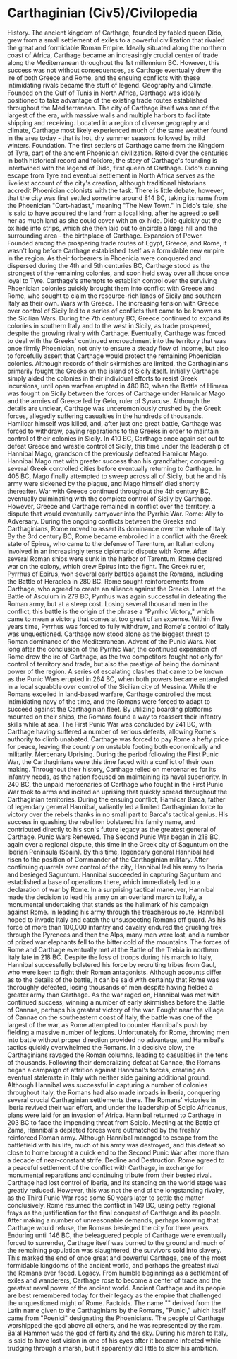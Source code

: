 # Carthaginian (Civ5)/Civilopedia

 
History.
The ancient kingdom of Carthage, founded by fabled queen Dido, grew from a small settlement of exiles to a powerful civilization that rivaled the great and formidable Roman Empire. Ideally situated along the northern coast of Africa, Carthage became an increasingly crucial center of trade along the Mediterranean throughout the 1st millennium BC. However, this success was not without consequences, as Carthage eventually drew the ire of both Greece and Rome, and the ensuing conflicts with these intimidating rivals became the stuff of legend.
Geography and Climate.
Founded on the Gulf of Tunis in North Africa, Carthage was ideally positioned to take advantage of the existing trade routes established throughout the Mediterranean. The city of Carthage itself was one of the largest of the era, with massive walls and multiple harbors to facilitate shipping and receiving. Located in a region of diverse geography and climate, Carthage most likely experienced much of the same weather found in the area today - that is hot, dry summer seasons followed by mild winters.
Foundation.
The first settlers of Carthage came from the Kingdom of Tyre, part of the ancient Phoenician civilization. Retold over the centuries in both historical record and folklore, the story of Carthage's founding is intertwined with the legend of Dido, first queen of Carthage. Dido's cunning escape from Tyre and eventual settlement in North Africa serves as the liveliest account of the city's creation, although traditional historians accredit Phoenician colonists with the task. There is little debate, however, that the city was first settled sometime around 814 BC, taking its name from the Phoenician "Qart-hadast," meaning "The New Town." In Dido's tale, she is said to have acquired the land from a local king, after he agreed to sell her as much land as she could cover with an ox hide. Dido quickly cut the ox hide into strips, which she then laid out to encircle a large hill and the surrounding area - the birthplace of Carthage.
Expansion of Power.
Founded among the prospering trade routes of Egypt, Greece, and Rome, it wasn't long before Carthage established itself as a formidable new empire in the region. As their forbearers in Phoenicia were conquered and dispersed during the 4th and 5th centuries BC, Carthage stood as the strongest of the remaining colonies, and soon held sway over all those once loyal to Tyre. Carthage's attempts to establish control over the surviving Phoenician colonies quickly brought them into conflict with Greece and Rome, who sought to claim the resource-rich lands of Sicily and southern Italy as their own.
Wars with Greece.
The increasing tension with Greece over control of Sicily led to a series of conflicts that came to be known as the Sicilian Wars. During the 7th century BC, Greece continued to expand its colonies in southern Italy and to the west in Sicily, as trade prospered, despite the growing rivalry with Carthage. Eventually, Carthage was forced to deal with the Greeks' continued encroachment into the territory that was once firmly Phoenician, not only to ensure a steady flow of income, but also to forcefully assert that Carthage would protect the remaining Phoenician colonies.
Although records of their skirmishes are limited, the Carthaginians primarily fought the Greeks on the island of Sicily itself. Initially Carthage simply aided the colonies in their individual efforts to resist Greek incursions, until open warfare erupted in 480 BC, when the Battle of Himera was fought on Sicily between the forces of Carthage under Hamilcar Mago and the armies of Greece led by Gelo, ruler of Syracuse. Although the details are unclear, Carthage was unceremoniously crushed by the Greek forces, allegedly suffering casualties in the hundreds of thousands. Hamilcar himself was killed, and, after just one great battle, Carthage was forced to withdraw, paying reparations to the Greeks in order to maintain control of their colonies in Sicily.
In 410 BC, Carthage once again set out to defeat Greece and wrestle control of Sicily, this time under the leadership of Hannibal Mago, grandson of the previously defeated Hamilcar Mago. Hannibal Mago met with greater success than his grandfather, conquering several Greek controlled cities before eventually returning to Carthage. In 405 BC, Mago finally attempted to sweep across all of Sicily, but he and his army were sickened by the plague, and Mago himself died shortly thereafter.
War with Greece continued throughout the 4th century BC, eventually culminating with the complete control of Sicily by Carthage. However, Greece and Carthage remained in conflict over the territory, a dispute that would eventually carryover into the Pyrrhic War.
Rome: Ally to Adversary.
During the ongoing conflicts between the Greeks and Carthaginians, Rome moved to assert its dominance over the whole of Italy. By the 3rd century BC, Rome became embroiled in a conflict with the Greek state of Epirus, who came to the defense of Tarentum, an Italian colony involved in an increasingly tense diplomatic dispute with Rome. After several Roman ships were sunk in the harbor of Tarentum, Rome declared war on the colony, which drew Epirus into the fight. The Greek ruler, Pyrrhus of Epirus, won several early battles against the Romans, including the Battle of Heraclea in 280 BC. Rome sought reinforcements from Carthage, who agreed to create an alliance against the Greeks. Later at the Battle of Asculum in 279 BC, Pyrrhus was again successful in defeating the Roman army, but at a steep cost. Losing several thousand men in the conflict, this battle is the origin of the phrase a "Pyrrhic Victory," which came to mean a victory that comes at too great of an expense. Within five years time, Pyrrhus was forced to fully withdraw, and Rome's control of Italy was unquestioned. Carthage now stood alone as the biggest threat to Roman dominance of the Mediterranean.
Advent of the Punic Wars.
Not long after the conclusion of the Pyrrhic War, the continued expansion of Rome drew the ire of Carthage, as the two competitors fought not only for control of territory and trade, but also the prestige of being the dominant power of the region. A series of escalating clashes that came to be known as the Punic Wars erupted in 264 BC, when both powers became entangled in a local squabble over control of the Sicilian city of Messina. While the Romans excelled in land-based warfare, Carthage controlled the most intimidating navy of the time, and the Romans were forced to adapt to succeed against the Carthaginian fleet. By utilizing boarding platforms mounted on their ships, the Romans found a way to reassert their infantry skills while at sea. The First Punic War was concluded by 241 BC, with Carthage having suffered a number of serious defeats, allowing Rome's authority to climb unabated. Carthage was forced to pay Rome a hefty price for peace, leaving the country on unstable footing both economically and militarily.
Mercenary Uprising.
During the period following the First Punic War, the Carthaginians were this time faced with a conflict of their own making. Throughout their history, Carthage relied on mercenaries for its infantry needs, as the nation focused on maintaining its naval superiority. In 240 BC, the unpaid mercenaries of Carthage who fought in the First Punic War took to arms and incited an uprising that quickly spread throughout the Carthaginian territories. During the ensuing conflict, Hamilcar Barca, father of legendary general Hannibal, valiantly led a limited Carthaginian force to victory over the rebels thanks in no small part to Barca's tactical genius. His success in quashing the rebellion bolstered his family name, and contributed directly to his son's future legacy as the greatest general of Carthage.
Punic Wars Renewed.
The Second Punic War began in 218 BC, again over a regional dispute, this time in the Greek city of Saguntum on the Iberian Peninsula (Spain). By this time, legendary general Hannibal had risen to the position of Commander of the Carthaginian military. After continuing quarrels over control of the city, Hannibal led his army to Iberia and besieged Saguntum. Hannibal succeeded in capturing Saguntum and established a base of operations there, which immediately led to a declaration of war by Rome. In a surprising tactical maneuver, Hannibal made the decision to lead his army on an overland march to Italy, a monumental undertaking that stands as the hallmark of his campaign against Rome. In leading his army through the treacherous route, Hannibal hoped to invade Italy and catch the unsuspecting Romans off guard. As his force of more than 100,000 infantry and cavalry endured the grueling trek through the Pyrenees and then the Alps, many men were lost, and a number of prized war elephants fell to the bitter cold of the mountains.
The forces of Rome and Carthage eventually met at the Battle of the Trebia in northern Italy late in 218 BC. Despite the loss of troops during his march to Italy, Hannibal successfully bolstered his force by recruiting tribes from Gaul, who were keen to fight their Roman antagonists. Although accounts differ as to the details of the battle, it can be said with certainty that Rome was thoroughly defeated, losing thousands of men despite having fielded a greater army than Carthage.
As the war raged on, Hannibal was met with continued success, winning a number of early skirmishes before the Battle of Cannae, perhaps his greatest victory of the war. Fought near the village of Cannae on the southeastern coast of Italy, the battle was one of the largest of the war, as Rome attempted to counter Hannibal's push by fielding a massive number of legions. Unfortunately for Rome, throwing men into battle without proper direction provided no advantage, and Hannibal's tactics quickly overwhelmed the Romans. In a decisive blow, the Carthaginians ravaged the Roman columns, leading to casualties in the tens of thousands.
Following their demoralizing defeat at Cannae, the Romans began a campaign of attrition against Hannibal's forces, creating an eventual stalemate in Italy with neither side gaining additional ground. Although Hannibal was successful in capturing a number of colonies throughout Italy, the Romans had also made inroads in Iberia, conquering several crucial Carthaginian settlements there. The Romans' victories in Iberia revived their war effort, and under the leadership of Scipio Africanus, plans were laid for an invasion of Africa.
Hannibal returned to Carthage in 203 BC to face the impending threat from Scipio. Meeting at the Battle of Zama, Hannibal's depleted forces were outmatched by the freshly reinforced Roman army. Although Hannibal managed to escape from the battlefield with his life, much of his army was destroyed, and this defeat so close to home brought a quick end to the Second Punic War after more than a decade of near-constant strife.
Decline and Destruction.
Rome agreed to a peaceful settlement of the conflict with Carthage, in exchange for monumental reparations and continuing tribute from their bested rival. Carthage had lost control of Iberia, and its standing on the world stage was greatly reduced. However, this was not the end of the longstanding rivalry, as the Third Punic War rose some 50 years later to settle the matter conclusively.
Rome resumed the conflict in 149 BC, using petty regional frays as the justification for the final conquest of Carthage and its people. After making a number of unreasonable demands, perhaps knowing that Carthage would refuse, the Romans besieged the city for three years. Enduring until 146 BC, the beleaguered people of Carthage were eventually forced to surrender, Carthage itself was burned to the ground and much of the remaining population was slaughtered, the survivors sold into slavery. This marked the end of once great and powerful Carthage, one of the most formidable kingdoms of the ancient world, and perhaps the greatest rival the Romans ever faced.
Legacy.
From humble beginnings as a settlement of exiles and wanderers, Carthage rose to become a center of trade and the greatest naval power of the ancient world. Ancient Carthage and its people are best remembered today for their legacy as the empire that challenged the unquestioned might of Rome.
Factoids.
The name "" derived from the Latin name given to the Carthaginians by the Romans, "Punici," which itself came from "Poenici" designating the Phoenicians.
The people of Carthage worshipped the god above all others, and he was represented by the ram. Ba'al Hammon was the god of fertility and the sky.
During his march to Italy, is said to have lost vision in one of his eyes after it became infected while trudging through a marsh, but it apparently did little to slow his ambition.